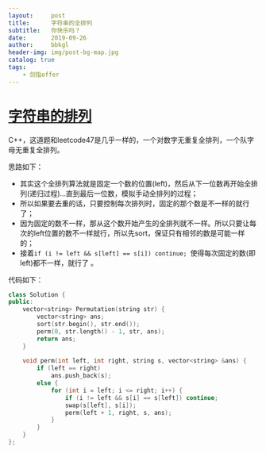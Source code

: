 ```yaml
---
layout:     post
title:      字符串的全排列
subtitle:   你快乐吗？
date:       2019-09-26
author:     bbkgl
header-img: img/post-bg-map.jpg
catalog: true
tags:
    - 剑指offer
---
```


# [字符串的排列](https://www.nowcoder.com/practice/fe6b651b66ae47d7acce78ffdd9a96c7?tpId=13&tqId=11180&tPage=2&rp=2&ru=/ta/coding-interviews&qru=/ta/coding-interviews/question-ranking )

C++，这道题和leetcode47是几乎一样的，一个对数字无重复全排列，一个队字母无重复全排列。

思路如下：

- 其实这个全排列算法就是固定一个数的位置(left)，然后从下一位数再开始全排列(递归过程)...直到最后一位数，模拟手动全排列的过程；
- 所以如果要去重的话，只要控制每次排列时，固定的那个数是不一样的就行了；
- 因为固定的数不一样，那从这个数开始产生的全排列就不一样。所以只要让每次的left位置的数不一样就行，所以先sort，保证只有相邻的数是可能一样的；
- 接着`if (i != left && s[left] == s[i]) continue; `使得每次固定的数(即left)都不一样，就行了 。

代码如下：

```cpp
class Solution {
public:
    vector<string> Permutation(string str) {
        vector<string> ans;
        sort(str.begin(), str.end());
        perm(0, str.length() - 1, str, ans);
        return ans;
    }
    
    void perm(int left, int right, string s, vector<string> &ans) {
        if (left == right)
            ans.push_back(s);
        else {
            for (int i = left; i <= right; i++) {
                if (i != left && s[i] == s[left]) continue;
                swap(s[left], s[i]);
                perm(left + 1, right, s, ans);
            }
        }
    }
};
```






